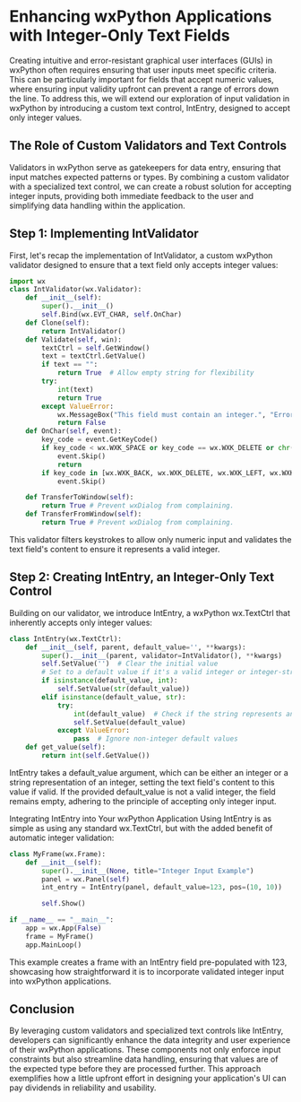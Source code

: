 # Enhancing wxPython Applications with Integer-Only Text Fields
Creating intuitive and error-resistant graphical user interfaces (GUIs) in wxPython often requires ensuring that user inputs meet specific criteria. This can be particularly important for fields that accept numeric values, where ensuring input validity upfront can prevent a range of errors down the line. To address this, we will extend our exploration of input validation in wxPython by introducing a custom text control, IntEntry, designed to accept only integer values.

## The Role of Custom Validators and Text Controls
Validators in wxPython serve as gatekeepers for data entry, ensuring that input matches expected patterns or types. By combining a custom validator with a specialized text control, we can create a robust solution for accepting integer inputs, providing both immediate feedback to the user and simplifying data handling within the application.

## Step 1: Implementing IntValidator
First, let's recap the implementation of IntValidator, a custom wxPython validator designed to ensure that a text field only accepts integer values:

```python
import wx
class IntValidator(wx.Validator):
    def __init__(self):
        super().__init__()
        self.Bind(wx.EVT_CHAR, self.OnChar)
    def Clone(self):
        return IntValidator()
    def Validate(self, win):
        textCtrl = self.GetWindow()
        text = textCtrl.GetValue()
        if text == "":
            return True  # Allow empty string for flexibility
        try:
            int(text)
            return True
        except ValueError:
            wx.MessageBox("This field must contain an integer.", "Error")
            return False
    def OnChar(self, event):
        key_code = event.GetKeyCode()
        if key_code < wx.WXK_SPACE or key_code == wx.WXK_DELETE or chr(key_code).isdigit():
            event.Skip()
            return
        if key_code in [wx.WXK_BACK, wx.WXK_DELETE, wx.WXK_LEFT, wx.WXK_RIGHT, wx.WXK_TAB]:
            event.Skip()

    def TransferToWindow(self):
        return True # Prevent wxDialog from complaining.
    def TransferFromWindow(self):
        return True # Prevent wxDialog from complaining.
```

This validator filters keystrokes to allow only numeric input and validates the text field's content to ensure it represents a valid integer.

## Step 2: Creating IntEntry, an Integer-Only Text Control
Building on our validator, we introduce IntEntry, a wxPython wx.TextCtrl that inherently accepts only integer values:

```python
class IntEntry(wx.TextCtrl):
    def __init__(self, parent, default_value='', **kwargs):
        super().__init__(parent, validator=IntValidator(), **kwargs)
        self.SetValue('')  # Clear the initial value
        # Set to a default value if it's a valid integer or integer-string
        if isinstance(default_value, int):
            self.SetValue(str(default_value))
        elif isinstance(default_value, str):
            try:
                int(default_value)  # Check if the string represents an integer
                self.SetValue(default_value)
            except ValueError:
                pass  # Ignore non-integer default values
    def get_value(self):
        return int(self.GetValue())
```
IntEntry takes a default_value argument, which can be either an integer or a string representation of an integer, setting the text field's content to this value if valid. If the provided default_value is not a valid integer, the field remains empty, adhering to the principle of accepting only integer input.

Integrating IntEntry into Your wxPython Application
Using IntEntry is as simple as using any standard wx.TextCtrl, but with the added benefit of automatic integer validation:

```python
class MyFrame(wx.Frame):
    def __init__(self):
        super().__init__(None, title="Integer Input Example")
        panel = wx.Panel(self)
        int_entry = IntEntry(panel, default_value=123, pos=(10, 10))

        self.Show()

if __name__ == "__main__":
    app = wx.App(False)
    frame = MyFrame()
    app.MainLoop()
```

This example creates a frame with an IntEntry field pre-populated with 123, showcasing how straightforward it is to incorporate validated integer input into wxPython applications.

## Conclusion
By leveraging custom validators and specialized text controls like IntEntry, developers can significantly enhance the data integrity and user experience of their wxPython applications. These components not only enforce input constraints but also streamline data handling, ensuring that values are of the expected type before they are processed further. This approach exemplifies how a little upfront effort in designing your application's UI can pay dividends in reliability and usability.
